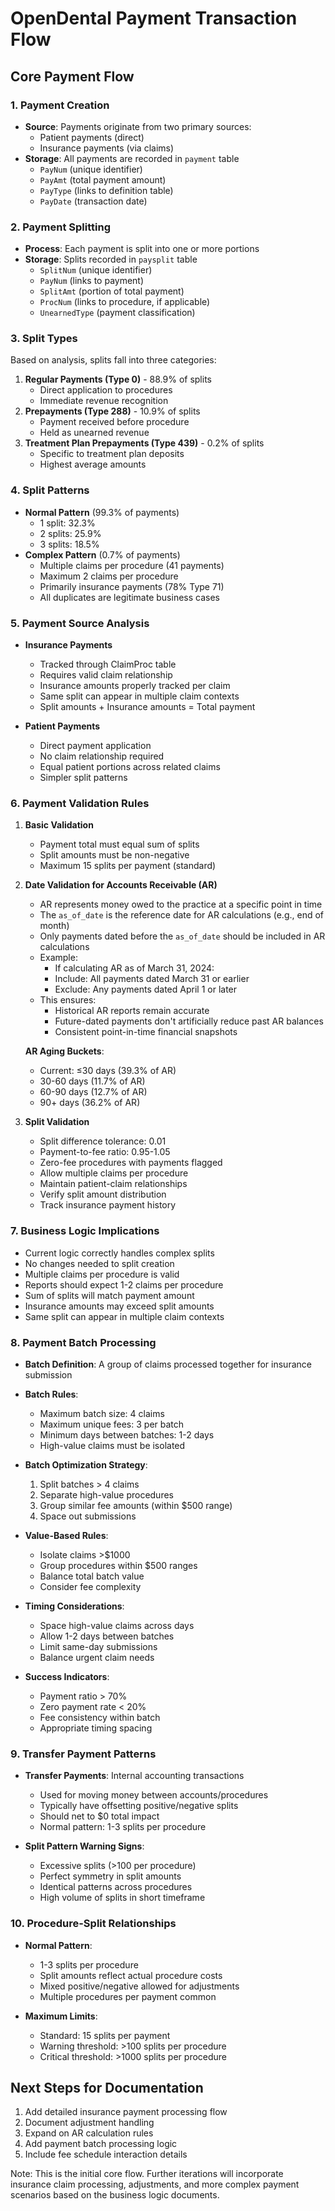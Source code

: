 # OpenDental Payment Transaction Flow

## Core Payment Flow

### 1. Payment Creation
- **Source**: Payments originate from two primary sources:
  - Patient payments (direct)
  - Insurance payments (via claims)
- **Storage**: All payments are recorded in `payment` table
  - `PayNum` (unique identifier)
  - `PayAmt` (total payment amount)
  - `PayType` (links to definition table)
  - `PayDate` (transaction date)

### 2. Payment Splitting
- **Process**: Each payment is split into one or more portions
- **Storage**: Splits recorded in `paysplit` table
  - `SplitNum` (unique identifier)
  - `PayNum` (links to payment)
  - `SplitAmt` (portion of total payment)
  - `ProcNum` (links to procedure, if applicable)
  - `UnearnedType` (payment classification)

### 3. Split Types
Based on analysis, splits fall into three categories:
1. **Regular Payments (Type 0)** - 88.9% of splits
   - Direct application to procedures
   - Immediate revenue recognition
2. **Prepayments (Type 288)** - 10.9% of splits
   - Payment received before procedure
   - Held as unearned revenue
3. **Treatment Plan Prepayments (Type 439)** - 0.2% of splits
   - Specific to treatment plan deposits
   - Highest average amounts

### 4. Split Patterns
- **Normal Pattern** (99.3% of payments)
  - 1 split: 32.3%
  - 2 splits: 25.9%
  - 3 splits: 18.5%
- **Complex Pattern** (0.7% of payments)
  - Multiple claims per procedure (41 payments)
  - Maximum 2 claims per procedure
  - Primarily insurance payments (78% Type 71)
  - All duplicates are legitimate business cases

### 5. Payment Source Analysis
- **Insurance Payments**
  - Tracked through ClaimProc table
  - Requires valid claim relationship
  - Insurance amounts properly tracked per claim
  - Same split can appear in multiple claim contexts
  - Split amounts + Insurance amounts = Total payment

- **Patient Payments**
  - Direct payment application
  - No claim relationship required
  - Equal patient portions across related claims
  - Simpler split patterns

### 6. Payment Validation Rules
1. **Basic Validation**
   - Payment total must equal sum of splits
   - Split amounts must be non-negative
   - Maximum 15 splits per payment (standard)

2. **Date Validation for Accounts Receivable (AR)**
   - AR represents money owed to the practice at a specific point in time
   - The `as_of_date` is the reference date for AR calculations (e.g., end of month)
   - Only payments dated before the `as_of_date` should be included in AR calculations
   - Example:
     - If calculating AR as of March 31, 2024:
     - Include: All payments dated March 31 or earlier
     - Exclude: Any payments dated April 1 or later
   - This ensures:
     - Historical AR reports remain accurate
     - Future-dated payments don't artificially reduce past AR balances
     - Consistent point-in-time financial snapshots

   **AR Aging Buckets**:
   - Current: ≤30 days (39.3% of AR)
   - 30-60 days (11.7% of AR)
   - 60-90 days (12.7% of AR)
   - 90+ days (36.2% of AR)

3. **Split Validation**
   - Split difference tolerance: 0.01
   - Payment-to-fee ratio: 0.95-1.05
   - Zero-fee procedures with payments flagged
   - Allow multiple claims per procedure
   - Maintain patient-claim relationships
   - Verify split amount distribution
   - Track insurance payment history

### 7. Business Logic Implications
- Current logic correctly handles complex splits
- No changes needed to split creation
- Multiple claims per procedure is valid
- Reports should expect 1-2 claims per procedure
- Sum of splits will match payment amount
- Insurance amounts may exceed split amounts
- Same split can appear in multiple claim contexts

### 8. Payment Batch Processing
- **Batch Definition**: A group of claims processed together for insurance submission
- **Batch Rules**:
  - Maximum batch size: 4 claims
  - Maximum unique fees: 3 per batch
  - Minimum days between batches: 1-2 days
  - High-value claims must be isolated

- **Batch Optimization Strategy**:
  1. Split batches > 4 claims
  2. Separate high-value procedures
  3. Group similar fee amounts (within $500 range)
  4. Space out submissions

- **Value-Based Rules**:
  - Isolate claims >$1000
  - Group procedures within $500 ranges
  - Balance total batch value
  - Consider fee complexity

- **Timing Considerations**:
  - Space high-value claims across days
  - Allow 1-2 days between batches
  - Limit same-day submissions
  - Balance urgent claim needs

- **Success Indicators**:
  - Payment ratio > 70%
  - Zero payment rate < 20%
  - Fee consistency within batch
  - Appropriate timing spacing

### 9. Transfer Payment Patterns
- **Transfer Payments**: Internal accounting transactions
  - Used for moving money between accounts/procedures
  - Typically have offsetting positive/negative splits
  - Should net to $0 total impact
  - Normal pattern: 1-3 splits per procedure

- **Split Pattern Warning Signs**:
  - Excessive splits (>100 per procedure)
  - Perfect symmetry in split amounts
  - Identical patterns across procedures
  - High volume of splits in short timeframe

### 10. Procedure-Split Relationships
- **Normal Pattern**:
  - 1-3 splits per procedure
  - Split amounts reflect actual procedure costs
  - Mixed positive/negative allowed for adjustments
  - Multiple procedures per payment common

- **Maximum Limits**:
  - Standard: 15 splits per payment
  - Warning threshold: >100 splits per procedure
  - Critical threshold: >1000 splits per procedure

## Next Steps for Documentation
1. Add detailed insurance payment processing flow
2. Document adjustment handling
3. Expand on AR calculation rules
4. Add payment batch processing logic
5. Include fee schedule interaction details

Note: This is the initial core flow. Further iterations will incorporate insurance claim processing, adjustments, and more complex payment scenarios based on the business logic documents.
